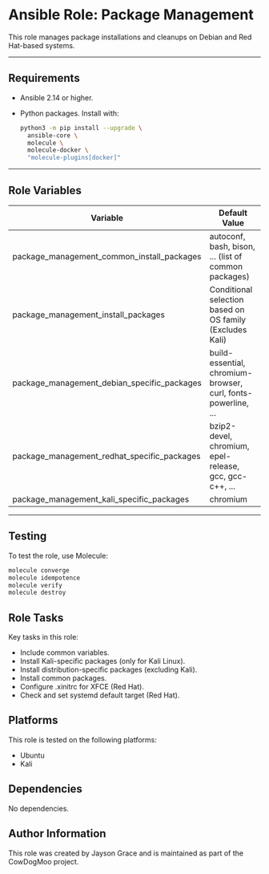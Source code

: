 # Ansible Role: Package Management

This role manages package installations and cleanups on Debian and Red
Hat-based systems.

---

## Requirements

- Ansible 2.14 or higher.
- Python packages. Install with:

  ```bash
  python3 -m pip install --upgrade \
    ansible-core \
    molecule \
    molecule-docker \
    "molecule-plugins[docker]"
  ```

---

## Role Variables

| Variable                                    | Default Value                                                 |
| ------------------------------------------- | ------------------------------------------------------------- |
| package_management_common_install_packages  | autoconf, bash, bison, ... (list of common packages)          |
| package_management_install_packages         | Conditional selection based on OS family (Excludes Kali)      |
| package_management_debian_specific_packages | build-essential, chromium-browser, curl, fonts-powerline, ... |
| package_management_redhat_specific_packages | bzip2-devel, chromium, epel-release, gcc, gcc-c++, ...        |
| package_management_kali_specific_packages   | chromium                                                      |

---

## Testing

To test the role, use Molecule:

```bash
molecule converge
molecule idempotence
molecule verify
molecule destroy
```

## Role Tasks

Key tasks in this role:

- Include common variables.
- Install Kali-specific packages (only for Kali Linux).
- Install distribution-specific packages (excluding Kali).
- Install common packages.
- Configure .xinitrc for XFCE (Red Hat).
- Check and set systemd default target (Red Hat).

## Platforms

This role is tested on the following platforms:

- Ubuntu
- Kali

## Dependencies

No dependencies.

## Author Information

This role was created by Jayson Grace and is maintained as part of
the CowDogMoo project.
